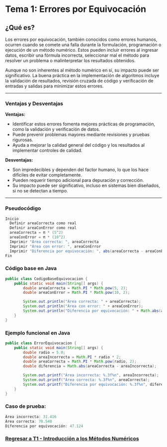 # Tema 1: Errores por Equivocación

## ¿Qué es?

Los errores por equivocación, también conocidos como errores humanos, ocurren cuando se comete una falla durante la formulación, programación o ejecución de un método numérico. Estos pueden incluir errores al ingresar datos, escribir una fórmula incorrecta, seleccionar mal el método para resolver un problema o malinterpretar los resultados obtenidos.

Aunque no son inherentes al método numérico en sí, su impacto puede ser significativo. La buena práctica en la implementación de algoritmos incluye la validación de resultados, revisión cruzada de código y verificación de entradas y salidas para minimizar estos errores.

---

### Ventajas y Desventajas

**Ventajas:**
- Identificar estos errores fomenta mejores prácticas de programación, como la validación y verificación de datos.
- Puede prevenir problemas mayores mediante revisiones y pruebas rigurosas.
- Ayuda a mejorar la calidad general del código y los resultados al implementar controles de calidad.

**Desventajas:**
- Son impredecibles y dependen del factor humano, lo que los hace difíciles de evitar completamente.
- Pueden requerir tiempo adicional para depuración y corrección.
- Su impacto puede ser significativo, incluso en sistemas bien diseñados, si no se detectan a tiempo.

---

### Pseudocódigo

```java
Inicio
  Definir areaCorrecta como real
  Definir areaConError como real
  areaCorrecta = π * (5^2)
  areaConError = π * (10^2)
  Imprimir "Área correcta: ", areaCorrecta
  Imprimir "Área con error: ", areaConError
  Imprimir "Diferencia por equivocación: ", abs(areaCorrecta - areaConError)
Fin
```

### Código base en Java

```java
public class CodigoBaseEquivocacion {
    public static void main(String[] args) {
        double areaCorrecta = Math.PI * Math.pow(5, 2);
        double areaConError = Math.PI * Math.pow(10, 2);

        System.out.println("Área correcta: " + areaCorrecta);
        System.out.println("Área con error: " + areaConError);
        System.out.println("Diferencia por equivocación: " + Math.abs(areaCorrecta - areaConError));
    }
}
```

### Ejemplo funcional en Java

```java
public class ErrorEquivocacion {
    public static void main(String[] args) {
        double radio = 5.0;
        double areaIncorrecta = Math.PI * radio * 2;
        double areaCorrecta = Math.PI * Math.pow(radio, 2);
        double diferencia = Math.abs(areaCorrecta - areaIncorrecta);

        System.out.printf("Área incorrecta: %.3f%n", areaIncorrecta);
        System.out.printf("Área correcta: %.3f%n", areaCorrecta);
        System.out.printf("Diferencia por equivocación: %.3f%n", diferencia);
    }
}
```

### Caso de prueba:

```java
Área incorrecta: 31.416
Área correcta: 78.540
Diferencia por equivocación: 47.124
```
### [Regresar a T1 - Introducción a los Métodos Numéricos](https://github.com/Yayackie/Trabajos_Metodos-Numericos/blob/main/T1%20-%20Introducci%C3%B3n%20a%20los%20m%C3%A9todos%20num%C3%A9ricos/Introducci%C3%B3n%20a%20los%20m%C3%A9todos%20n%C3%BAmericos.md)

